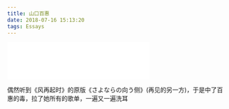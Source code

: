```yaml
---
title: 山口百惠
date: 2018-07-16 15:13:20
tags: Essays
---
```

<iframe frameborder="no" border="0" marginwidth="0" marginheight="0" width=330 height=86 src="//music.163.com/outchain/player?type=2&id=669138&auto=0&height=66"></iframe>

偶然听到《风再起时》的原版《さよならの向う侧》(再见的另一方)，于是中了百惠的毒，拉了她所有的歌单，一遍又一遍洗耳